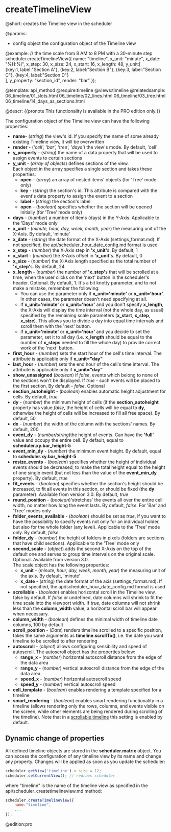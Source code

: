 createTimelineView
=============

@short: 
	creates the Timeline view in the scheduler


@params:
- config		object		the configuration object of the Timeline view


@example: 
// the time scale from 8 AM to 8 PM with a 30-minute step
scheduler.createTimelineView({
     name:		"timeline",
     x_unit:	"minute",
     x_date:	"%H:%i",
     x_step:	30,
     x_size:	24,
     x_start:	16,
     x_length:	48,
     y_unit:[	
     	{key:1, label:"Section A"},
        {key:2, label:"Section B"},
        {key:3, label:"Section C"},
        {key:4, label:"Section D"}	
     ],
     y_property: "section_id",
     render:	"bar"
});



@template:	api_method
@require:timeline
@views:timeline
@relatedsample:
	06_timeline/01_slots.html
	06_timeline/02_lines.html
    06_timeline/03_tree.html
    06_timeline/14_days_as_sections.html
    
@descr:
{{pronote This functionality is available in the PRO edition only.}}


The configuration object of the Timeline view can have the following properties:

- <b>name</b>- (<i>string</i>) the view's id. If you specify the name of some already existing Timeline view, it will be overwritten
- <b>render</b> - (<i>'cell', 'bar', 'tree', 'days'</i>) the view's mode. By default, 'cell'
- <b>y_property</b> - (<i>string</i>) the name of a data property that will be used to assign events to certain sections
- <b>y_unit</b></td> - (<i>array of objects</i>) defines sections of the view.<br> Each object in the array specifies a single section and takes these properties:
	- <b>open</b> - (<i>array</i>) an array of nested items' objects (for 'Tree' mode only)
    - <b>key</b> - (<i>string</i>) the section's id. This attribute is compared with the event's data property to assign the event to a section
    - <b>label</b> - (<i>string</i>) the section's label
    - <b>open</b> - (<i>boolean</i>) specifies whether the section will be opened initially (for 'Tree' mode only)
- <b>days</b> - (<i>number</i>) a number of items (days) in the Y-Axis. Applicable to the 'Days' mode only
- <b>x_unit</b> - (<i>minute, hour, day, week, month, year</i>) the measuring unit of the X-Axis. By default, 'minute'
- <b>x_date</b> - (<i>string</i>) the date format of the X-Axis (settings_format.md). If not specified,  the api/scheduler_hour_date_config.md format is used
- <b>x_step</b> - (<i>number</i>) the X-Axis step in <b>'x_unit'</b>s. By default, 1
- <b>x_start</b> - (<i>number</i>) the X-Axis offset in <b>'x_unit'</b>s. By default, 0
- <b>x_size</b> - (<i>number</i>) the X-Axis length specified as the total number of <b>'x_step'</b>s. By default, 24
- <b>x_length</b> - (<i>number</i>) the number of <b>'x_step'</b>s that will be scrolled at a time, when the user clicks on the 'next' button in the scheduler's header. Optional. By default, 1. 
It's a bit knotty parameter, and to not make a mistake, remember the following:
	- You can use the parameter only if <b>x_unit='minute'</b> or <b>x_unit='hour'</b>. In other cases, the parameter doesn't need specifying at all.
	- If <b>x_unit='minute'</b> or <b>x_unit='hour'</b> and you don't specify <b>x_length</b>, the X-Axis will display the time interval (not the whole day, as usual) 
    specified by the remaining scale parameters (<b>x_start</b>, <b>x_step</b>, <b>x_size</b>). This allows you to divide a day into equal time intervals and scroll them with the 'next' button.
	- If <b>x_unit='minute'</b> or <b>x_unit='hour'</b> and you decide to set the parameter, set it to all day (i.e. <b>x_length</b> should be equal to the number of <b>x_steps</b> needed to fill the whole day) 
 	to provide correct work of the 'next' button.
- <b>first_hour</b> - (<i>number</i>) sets the start hour of the cell's time interval. The attribute is applicable only if <b>x_unit="day"</b>
- <b>last_hour</b> - (<i>number</i>) sets the end hour of the cell's time interval. The attribute is applicable only if <b>x_unit="day"</b>
- <b>show_unassigned</b> (<i>boolean</i>) if <i>false</i>, events which belong to none of the sections won't be displayed. If <i>true</i> - such events will be placed to the first section. By default - <i>false</i>. Optional
- <b>section_autoheight</b> - (<i>boolean</i>) enables automatic height adjustment for cells. By default, <i>true</i> 
- <b>dy</b> - (<i>number</i>) the minimum height of cells (if the <b>section_autoheight</b> property has value <i>false</i>, the height of cells will be equal to <b>dy</b>, otherwise the height of cells will be increased 
to fill all free space). By default, 50
- <b>dx</b> - (<i>number</i>) the width of the column with the sections' names. By default, 200 
- <b>event_dy</b> - (<i>number/string</i>)the height of events. Can have the <b>'full'</b> value and occupy the entire cell. By default, equal to <b>scheduler.xy.bar_height-5</b> 
- <b>event_min_dy</b> - (<i>number</i>)  the minimum event height. By default, equal to <b>scheduler.xy.bar_height-5</b> 
- <b>resize_events</b> - (<i>boolean</i>) specifies whether the height of individual events should be decreased, to make the total height equal to the height of one single event (but not less than the value
of the <b>event_min_dy</b> property). By default, <i>true</i> 
- <b>fit_events</b> - (<i>boolean</i>) specifies whether the section's height should be increased, to fit all events in this section, or should be fixed (the <b>dy</b> parameter). Available from 
version 3.0. By default, <i>true</i>
- <b>round_position</b></td> - (<i>boolean</i>)'stretches' the events all over the entire cell width, no matter how long the event lasts. By default, <i>false</i>. For 'Bar' and 'Tree' modes only 
- <b>folder_events_available</b> - (<i>boolean</i>) should be set as <i>true</i>, if you want to have the possibility to specify events not only for an individual holder, but also for the whole folder (any 
level). Applicable to the 'Tree' mode only. By default, <i>false</i> 
- <b>folder_dy</b> - (<i>number</i>) the height of folders in pixels (folders are sections that have child sections). Applicable to the 'Tree' mode only 
- <b>second_scale</b> - (<i>object</i>) adds the second X-Axis on the top of the default one and serves to group time intervals on the original scale. Optional. Available from version 3.0. <br> The scale 
object has the following properties: 
	- <b>x_unit</b> - (<i>minute, hour, day, week, month, year</i>) the measuring unit of the axis. By default, 'minute'
	- <b>x_date</b> - (<i>string</i>) the date format of the axis (settings_format.md). If not specified,  the api/scheduler_hour_date_config.md format is used
- <b>scrollable</b> - (<i>boolean</i>) enables horizontal scroll in the Timeline view, false by default. If <i>false</i> or undefined, date columns will shrink to fit the time scale into the viewport width.
If <i>true</i>, date columns will not shrink less than the <b>column_width</b> value, a horizontal scroll bar will appear when necessary.
- <b>column_width</b> - (<i>boolean</i>) defines the minimal width of timeline date columns, 100 by default
- <b>scroll_position</b> - (<i>Date</i>) renders timeline scrolled to a specific position, takes the same arguments as <b>timeline.scrollTo()</b>, i.e. the date you want timeline to be scrolled to after rendering
- <b>autoscroll</b> - (<i>object</i>) allows configuring sensibility and speed of autoscroll. The autoscroll object has the properties below:
	- <b>range_x</b> - (<i>number</i>) horizontal autoscroll distance from the edge of the data area
    - <b>range_y</b> - (<i>number</i>) vertical autoscroll distance from the edge of the data area
    - <b>speed_x</b> - (<i>number</i>) horizontal autoscroll speed
	- <b>speed_y</b> - (<i>number</i>) vertical autoscroll speed
- <b>cell_template</b> - (<i>boolean</i>) enables rendering a template specified for a timeline
- **smart_rendering** - (*boolean*) enables smart rendering functionality in a timeline (allows rendering only the rows, columns, and events visible on the screen, while other elements are being rendered 
during scrolling of the timeline). Note that in a [scrollable timeline](timeline_view.md#horizontalscroll) this setting is enabled by default.
		


Dynamic change of properties
-------------------------------------

All defined timeline objects are stored in the **scheduler.matrix** object.
You can access the configuration of any timeline view by its name and change any property. Changes will be applied as soon as you update the scheduler:

~~~js
scheduler.getView('timeline').x_size = 12;
scheduler.setCurrentView(); // redraws scheduler
~~~


where "timeline" is the name of the timeline view as specified in the api/scheduler_createtimelineview.md method:

~~~js
scheduler.createTimelineView({
	name:"timeline",
	...
});
~~~

@edition:pro

